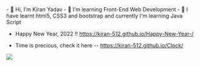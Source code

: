 <ing src="">
- 👋 Hi, I’m Kiran Yadav
- 👀 I’m learning Front-End Web Development
- 🌱 I have learnt html5, CSS3 and bootstrap and currently I'm learning Java Script

- Happy New Year, 2022 !! https://kiran-512.github.io/Happy-New-Year-/

- Time is precious, check it here -- https://kiran-512.github.io/Clock/ 

<img src="https://github-readme-stats.vercel.app/api?username=Kiran-512&&show_icons=true&title_color=ffffff&icon_color=bb2acf&text_color=daf7dc&bg_color=151515">
<!---
Kiran-512/Kiran-512 is a ✨ special ✨ repository because its `README.md` (this file) appears on your GitHub profile.
You can click the Preview link to take a look at your changes.
--->
